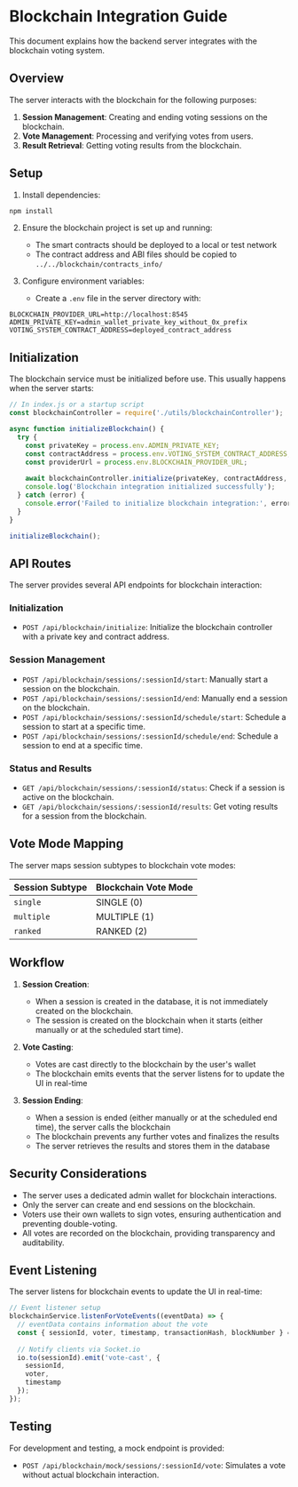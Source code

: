 # Blockchain Integration Guide

This document explains how the backend server integrates with the blockchain voting system.

## Overview

The server interacts with the blockchain for the following purposes:

1. **Session Management**: Creating and ending voting sessions on the blockchain.
2. **Vote Management**: Processing and verifying votes from users.
3. **Result Retrieval**: Getting voting results from the blockchain.

## Setup

1. Install dependencies:

```bash
npm install
```

2. Ensure the blockchain project is set up and running:
   - The smart contracts should be deployed to a local or test network
   - The contract address and ABI files should be copied to `../../blockchain/contracts_info/`

3. Configure environment variables:
   - Create a `.env` file in the server directory with:
   
```
BLOCKCHAIN_PROVIDER_URL=http://localhost:8545
ADMIN_PRIVATE_KEY=admin_wallet_private_key_without_0x_prefix
VOTING_SYSTEM_CONTRACT_ADDRESS=deployed_contract_address
```

## Initialization

The blockchain service must be initialized before use. This usually happens when the server starts:

```javascript
// In index.js or a startup script
const blockchainController = require('./utils/blockchainController');

async function initializeBlockchain() {
  try {
    const privateKey = process.env.ADMIN_PRIVATE_KEY;
    const contractAddress = process.env.VOTING_SYSTEM_CONTRACT_ADDRESS;
    const providerUrl = process.env.BLOCKCHAIN_PROVIDER_URL;
    
    await blockchainController.initialize(privateKey, contractAddress, providerUrl);
    console.log('Blockchain integration initialized successfully');
  } catch (error) {
    console.error('Failed to initialize blockchain integration:', error);
  }
}

initializeBlockchain();
```

## API Routes

The server provides several API endpoints for blockchain interaction:

### Initialization

- `POST /api/blockchain/initialize`: Initialize the blockchain controller with a private key and contract address.

### Session Management

- `POST /api/blockchain/sessions/:sessionId/start`: Manually start a session on the blockchain.
- `POST /api/blockchain/sessions/:sessionId/end`: Manually end a session on the blockchain.
- `POST /api/blockchain/sessions/:sessionId/schedule/start`: Schedule a session to start at a specific time.
- `POST /api/blockchain/sessions/:sessionId/schedule/end`: Schedule a session to end at a specific time.

### Status and Results

- `GET /api/blockchain/sessions/:sessionId/status`: Check if a session is active on the blockchain.
- `GET /api/blockchain/sessions/:sessionId/results`: Get voting results for a session from the blockchain.

## Vote Mode Mapping

The server maps session subtypes to blockchain vote modes:

| Session Subtype | Blockchain Vote Mode |
|-----------------|----------------------|
| `single`        | SINGLE (0)           |
| `multiple`      | MULTIPLE (1)         |
| `ranked`        | RANKED (2)           |

## Workflow

1. **Session Creation**:
   - When a session is created in the database, it is not immediately created on the blockchain.
   - The session is created on the blockchain when it starts (either manually or at the scheduled start time).

2. **Vote Casting**:
   - Votes are cast directly to the blockchain by the user's wallet
   - The blockchain emits events that the server listens for to update the UI in real-time

3. **Session Ending**:
   - When a session is ended (either manually or at the scheduled end time), the server calls the blockchain
   - The blockchain prevents any further votes and finalizes the results
   - The server retrieves the results and stores them in the database

## Security Considerations

- The server uses a dedicated admin wallet for blockchain interactions.
- Only the server can create and end sessions on the blockchain.
- Voters use their own wallets to sign votes, ensuring authentication and preventing double-voting.
- All votes are recorded on the blockchain, providing transparency and auditability.

## Event Listening

The server listens for blockchain events to update the UI in real-time:

```javascript
// Event listener setup
blockchainService.listenForVoteEvents((eventData) => {
  // eventData contains information about the vote
  const { sessionId, voter, timestamp, transactionHash, blockNumber } = eventData;
  
  // Notify clients via Socket.io
  io.to(sessionId).emit('vote-cast', {
    sessionId,
    voter,
    timestamp
  });
});
```

## Testing

For development and testing, a mock endpoint is provided:

- `POST /api/blockchain/mock/sessions/:sessionId/vote`: Simulates a vote without actual blockchain interaction. 